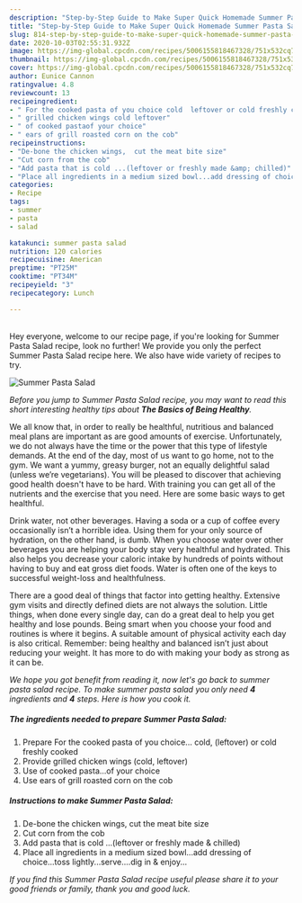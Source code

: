 ```yaml
---
description: "Step-by-Step Guide to Make Super Quick Homemade Summer Pasta Salad"
title: "Step-by-Step Guide to Make Super Quick Homemade Summer Pasta Salad"
slug: 814-step-by-step-guide-to-make-super-quick-homemade-summer-pasta-salad
date: 2020-10-03T02:55:31.932Z
image: https://img-global.cpcdn.com/recipes/5006155818467328/751x532cq70/summer-pasta-salad-recipe-main-photo.jpg
thumbnail: https://img-global.cpcdn.com/recipes/5006155818467328/751x532cq70/summer-pasta-salad-recipe-main-photo.jpg
cover: https://img-global.cpcdn.com/recipes/5006155818467328/751x532cq70/summer-pasta-salad-recipe-main-photo.jpg
author: Eunice Cannon
ratingvalue: 4.8
reviewcount: 13
recipeingredient:
- " For the cooked pasta of you choice cold  leftover or cold freshly cooked"
- " grilled chicken wings cold leftover"
- " of cooked pastaof your choice"
- " ears of grill roasted corn on the cob"
recipeinstructions:
- "De-bone the chicken wings,  cut the meat bite size"
- "Cut corn from the cob"
- "Add pasta that is cold ...(leftover or freshly made &amp; chilled)"
- "Place all ingredients in a medium sized bowl...add dressing of choice...toss lightly...serve....dig in &amp; enjoy..."
categories:
- Recipe
tags:
- summer
- pasta
- salad

katakunci: summer pasta salad 
nutrition: 120 calories
recipecuisine: American
preptime: "PT25M"
cooktime: "PT34M"
recipeyield: "3"
recipecategory: Lunch

---
```

<br>
Hey everyone, welcome to our recipe page, if you're looking for Summer Pasta Salad recipe, look no further! We provide you only the perfect Summer Pasta Salad recipe here. We also have wide variety of recipes to try.
<br>


![Summer Pasta Salad](https://img-global.cpcdn.com/recipes/5006155818467328/751x532cq70/summer-pasta-salad-recipe-main-photo.jpg)

<i>Before you jump to Summer Pasta Salad recipe, you may want to read this short interesting healthy tips about <strong>The Basics of Being Healthy</strong>.</i>

We all know that, in order to really be healthful, nutritious and balanced meal plans are important as are good amounts of exercise. Unfortunately, we do not always have the time or the power that this type of lifestyle demands. At the end of the day, most of us want to go home, not to the gym. We want a yummy, greasy burger, not an equally delightful salad (unless we’re vegetarians). You will be pleased to discover that achieving good health doesn't have to be hard. With training you can get all of the nutrients and the exercise that you need. Here are some basic ways to get healthful.

Drink water, not other beverages. Having a soda or a cup of coffee every occasionally isn’t a horrible idea. Using them for your only source of hydration, on the other hand, is dumb. When you choose water over other beverages you are helping your body stay very healthful and hydrated. This also helps you decrease your caloric intake by hundreds of points without having to buy and eat gross diet foods. Water is often one of the keys to successful weight-loss and healthfulness.

There are a good deal of things that factor into getting healthy. Extensive gym visits and directly defined diets are not always the solution. Little things, when done every single day, can do a great deal to help you get healthy and lose pounds. Being smart when you choose your food and routines is where it begins. A suitable amount of physical activity each day is also critical. Remember: being healthy and balanced isn’t just about reducing your weight. It has more to do with making your body as strong as it can be. 


<i>We hope you got benefit from reading it, now let's go back to summer pasta salad recipe. To make summer pasta salad you only need <strong>4</strong> ingredients and <strong>4</strong> steps. Here is how you cook it.
</i>

##### The ingredients needed to prepare Summer Pasta Salad:

1. Prepare  For the cooked pasta of you choice... cold,  (leftover) or cold freshly cooked
1. Provide  grilled chicken wings (cold, leftover)
1. Use  of cooked pasta...of your choice
1. Use  ears of grill roasted corn on the cob


##### Instructions to make Summer Pasta Salad:

1. De-bone the chicken wings,  cut the meat bite size
1. Cut corn from the cob
1. Add pasta that is cold ...(leftover or freshly made &amp; chilled)
1. Place all ingredients in a medium sized bowl...add dressing of choice...toss lightly...serve....dig in &amp; enjoy...


<i>If you find this Summer Pasta Salad recipe useful please share it to your good friends or family, thank you and good luck.</i>

